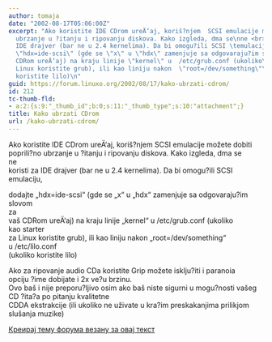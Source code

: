```yaml
---
author: tomaja
date: "2002-08-17T05:06:00Z"
excerpt: "Ako koristite IDE CDrom ureÄ‘aj, koriš?njem  SCSI emulacije možete dobiti<br>\npoprili?no
  ubrzanje u ?itanju i ripovanju diskova. Kako izgleda, dma se\nne <br>\nkoristi za
  IDE drajver (bar ne u 2.4 kernelima). Da bi omogu?ili SCSI \temulaciju,\n<br>\ndodajte
  \"hdx=ide-scsi\" (gde se \"x\" u \"hdx\" zamenjuje sa odgovaraju?im slovom\nza <br>\nvaš
  CDRom ureÄ‘aj) na kraju linije \"kernel\" u  /etc/grub.conf (ukoliko\nkao starter<br>\nza
  Linux koristite grub), ili kao liniju nakon  \"root=/dev/something\"\nu /etc/lilo.conf<br>\n(ukoliko
  koristite lilo)\n"
guid: https://forum.linuxo.org/2002/08/17/kako-ubrzati-cdrom/
id: 212
tc-thumb-fld:
- a:2:{s:9:"_thumb_id";b:0;s:11:"_thumb_type";s:10:"attachment";}
title: Kako ubrzati CDrom
url: /kako-ubrzati-cdrom/
---
```

Ako koristite IDE CDrom ureÄ‘aj, koriš?njem SCSI emulacije možete dobiti  
poprili?no ubrzanje u ?itanju i ripovanju diskova. Kako izgleda, dma se  
ne  
koristi za IDE drajver (bar ne u 2.4 kernelima). Da bi omogu?ili SCSI emulaciju,  
  
dodajte &#8222;hdx=ide-scsi&#8220; (gde se &#8222;x&#8220; u &#8222;hdx&#8220; zamenjuje sa odgovaraju?im slovom  
za  
vaš CDRom ureÄ‘aj) na kraju linije &#8222;kernel&#8220; u /etc/grub.conf (ukoliko  
kao starter  
za Linux koristite grub), ili kao liniju nakon &#8222;root=/dev/something&#8220;  
u /etc/lilo.conf  
(ukoliko koristite lilo)<!--break-->

Ako za ripovanje audio CDa koristite Grip možete isklju?iti i paranoia  
opciju ?ime dobijate i 2x ve?u brzinu.  
Ovo baš i nije preporu?ljivo osim ako baš niste sigurni u mogu?nosti vašeg  
CD ?ita?a po pitanju kvalitetne  
CDDA ekstrakcije (ili ukoliko ne uživate u kra?im preskakanjima prilikjom  
slušanja muzike)

[Креирај тему форума везану за овај текст](https://linuxo.org/nova-tema-na-forumu/?se_pid=212)